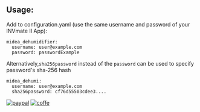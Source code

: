 ## Usage:
Add to configuration.yaml (use the same username and password of your INVmate II App):

```
midea_dehumidifier:
  username: user@example.com
  password: passwordExample
```

Alternatively,``sha256password`` instead of the ``password`` can be used to specify password's sha-256 hash
```
midea_dehumi:
  username: user@example.com
  sha256password: cf76d55503cdee3....
```

[![paypal](https://www.paypalobjects.com/en_US/i/btn/btn_donateCC_LG.gif)](https://www.paypal.com/cgi-bin/webscr?cmd=_s-xclick&hosted_button_id=5E7ULVFGCGKU2&source=url)
[![coffe](https://www.buymeacoffee.com/assets/img/custom_images/black_img.png)](https://www.buymeacoffee.com/barban)

